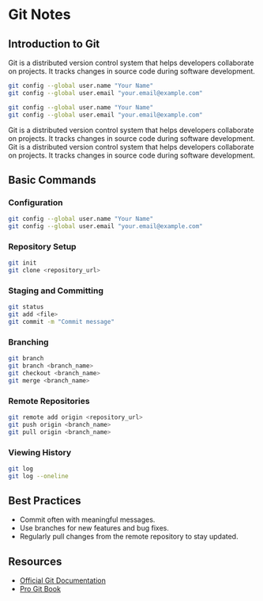 # Git Notes

## Introduction to Git
Git is a distributed version control system that helps developers collaborate on projects. It tracks changes in source code during software development.
```sh
git config --global user.name "Your Name"
git config --global user.email "your.email@example.com"
```
```sh
git config --global user.name "Your Name"
git config --global user.email "your.email@example.com"
```
Git is a distributed version control system that helps developers collaborate on projects. It tracks changes in source code during software development.
Git is a distributed version control system that helps developers collaborate on projects. It tracks changes in source code during software development.

## Basic Commands

### Configuration
```sh
git config --global user.name "Your Name"
git config --global user.email "your.email@example.com"
```

### Repository Setup
```sh
git init
git clone <repository_url>
```

### Staging and Committing
```sh
git status
git add <file>
git commit -m "Commit message"
```

### Branching
```sh
git branch
git branch <branch_name>
git checkout <branch_name>
git merge <branch_name>
```

### Remote Repositories
```sh
git remote add origin <repository_url>
git push origin <branch_name>
git pull origin <branch_name>
```

### Viewing History
```sh
git log
git log --oneline
```

## Best Practices
- Commit often with meaningful messages.
- Use branches for new features and bug fixes.
- Regularly pull changes from the remote repository to stay updated.

## Resources
- [Official Git Documentation](https://git-scm.com/doc)
- [Pro Git Book](https://git-scm.com/book/en/v2)
